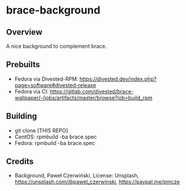 brace-background
================

Overview
--------
A nice background to complement brace.

Prebuilts
---------
- Fedora via Divested-RPM: https://divested.dev/index.php?page=software#divested-release
- Fedora via CI: https://gitlab.com/divested/brace-wallpaper/-/jobs/artifacts/master/browse?job=build_rpm

Building
--------
- git clone [THIS REPO]
- CentOS: rpmbuild -ba brace.spec
- Fedora: rpmbuild -ba brace.spec

Credits
-------
- Background, Paweł Czerwiński, License: Unsplash, https://unsplash.com/@pawel_czerwinski, https://paypal.me/pmcze
